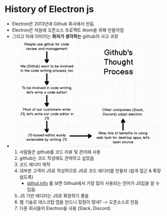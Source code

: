# History of Electron js

- Electron은 2013년에 Github 회사에서 만듬.
- Electron은 처음에 오픈소스 프로젝트 Atom을 위해 만들어짐
- 그리고 아래 이미지는 **화자가 생각하는** github의 사고 과정
- ![electron-history](.\images\electron-history.png)
  1. 사람들은 github를 코드 리뷰 및 관리에 사용
  2. github는 코드 작성에도 관여하고 싶었음
  3. 코드 에디터 제작
  4. 대부분 고객이 JS로 작성하므로 JS로 코드 에디터를 만들자 (쉽게 접근 & 확장 쉽도록)
     - [githut.info](https://githut.info/) 를 보면 Github에서 가장 많이 사용되는 언어가 JS임을 알 수 있음.
  5. JS 기반 에디터는 JS로 확장하기 좋음
  6. 웹 기술로 데스크탑 앱을 만드니 장점이 많네? -> 오픈소스로 만듬
  7. 다른 회사들이 Electron을 사용 (Slack, Discord)